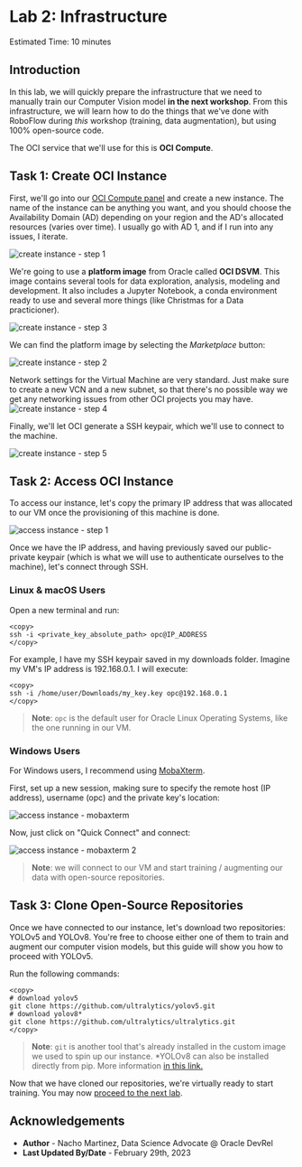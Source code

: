 # Lab 2: Infrastructure

Estimated Time: 10 minutes

## Introduction

In this lab, we will quickly prepare the infrastructure that we need to manually train our Computer Vision model **in the next workshop**. From this infrastructure, we will learn how to do the things that we've done with RoboFlow during *this* workshop (training, data augmentation), but using 100% open-source code.

The OCI service that we'll use for this is **OCI Compute**. 

## Task 1: Create OCI Instance

First, we'll go into our [OCI Compute panel](https://cloud.oracle.com/compute/instances) and create a new instance. The name of the instance can be anything you want, and you should choose the Availability Domain (AD) depending on your region and the AD's allocated resources (varies over time). I usually go with AD 1, and if I run into any issues, I iterate.

![create instance - step 1](./images/create_instance_1.png)

We're going to use a **platform image** from Oracle called **OCI DSVM**. This image contains several tools for data exploration, analysis, modeling and development. It also includes a Jupyter Notebook, a conda environment ready to use and several more things (like Christmas for a Data practicioner).

![create instance - step 3](./images/create_instance_3.png)

We can find the platform image by selecting the *Marketplace* button:

![create instance - step 2](./images/create_instance_2.png)

Network settings for the Virtual Machine are very standard. Just make sure to create a new VCN and a new subnet, so that there's no possible way we get any networking issues from other OCI projects you may have.
![create instance - step 4](./images/create_instance_4.png)

Finally, we'll let OCI generate a SSH keypair, which we'll use to connect to the machine.

![create instance - step 5](./images/create_instance_5.png)

## Task 2: Access OCI Instance

To access our instance, let's copy the primary IP address that was allocated to our VM once the provisioning of this machine is done.

![access instance - step 1](./images/access_instance_1.png)

Once we have the IP address, and having previously saved our public-private keypair (which is what we will use to authenticate ourselves to the machine), let's connect through SSH. 


### Linux & macOS Users

Open a new terminal and run:

```
<copy>
ssh -i <private_key_absolute_path> opc@IP_ADDRESS
</copy>
```

For example, I have my SSH keypair saved in my downloads folder. Imagine my VM's IP address is 192.168.0.1. I will execute:

```
<copy>
ssh -i /home/user/Downloads/my_key.key opc@192.168.0.1
</copy>
```
> **Note**: `opc` is the default user for Oracle Linux Operating Systems, like the one running in our VM.

### Windows Users

For Windows users, I recommend using [MobaXterm](https://mobaxterm.mobatek.net/). 

First, set up a new session, making sure to specify the remote host (IP address), username (opc) and the private key's location:

![access instance - mobaxterm](./images/access_instance_mobaxterm.png)

Now, just click on "Quick Connect" and connect:

![access instance - mobaxterm 2](./images/access_instance_mobaxterm_2.png)


> **Note**: we will connect to our VM  and start training / augmenting our data with open-source repositories. 

## Task 3: Clone Open-Source Repositories

Once we have connected to our instance, let's download two repositories: YOLOv5 and YOLOv8. You're free to choose either one of them to train and augment our computer vision models, but this guide will show you how to proceed with YOLOv5.

Run the following commands:

```
<copy>
# download yolov5
git clone https://github.com/ultralytics/yolov5.git 
# download yolov8*
git clone https://github.com/ultralytics/ultralytics.git
</copy>
```
> **Note**: `git` is another tool that's already installed in the custom image we used to spin up our instance. *YOLOv8 can also be installed directly from pip. More information [in this link.](https://github.com/ultralytics/ultralytics#documentation)


Now that we have cloned our repositories, we're virtually ready to start training. You may now [proceed to the next lab](#next).

## Acknowledgements

* **Author** - Nacho Martinez, Data Science Advocate @ Oracle DevRel
* **Last Updated By/Date** - February 29th, 2023